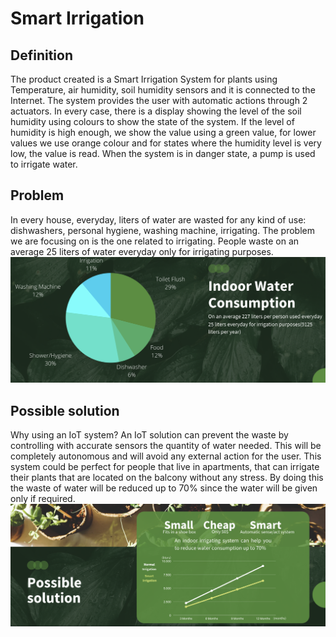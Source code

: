 # Smart Irrigation

## Definition 
The product created is a Smart Irrigation System for plants using Temperature, air humidity, soil humidity sensors and it is connected to the Internet. The system provides the user with automatic actions through 2 actuators. In every case, there is a display showing the level of the soil humidity using colours to show the state of the system. If the level of humidity is high enough, we show the value using a green value, for lower values we use orange colour and for states where the humidity level is very low, the value is read. When the system is in danger state, a pump is used to irrigate water.

## Problem
In every house, everyday, liters of water are wasted for any kind of use: dishwashers, personal hygiene, washing machine, irrigating. The problem we are focusing on is the one related to irrigating. People waste on an average 25 liters of water everyday only for irrigating purposes.
<img src="images/water_waste.png">

## Possible solution
Why using an IoT system?
An IoT solution can prevent the waste by controlling with accurate sensors the quantity of water needed. This will be completely autonomous and will avoid any external action for the user. This system could be perfect for people that live in apartments, that can irrigate their plants that are located on the balcony without any stress.
By doing this the waste of water will be reduced up to 70% since the water will be given only if required.
<img src="images/waste_solution.png">